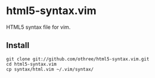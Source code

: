 # html5-syntax.vim

HTML5 syntax file for vim.

## Install

    git clone git://github.com/othree/html5-syntax.vim.git
    cd html5-syntax.vim
    cp syntax/html.vim ~/.vim/syntax/

